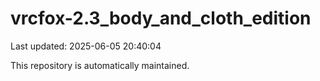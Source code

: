 # vrcfox-2.3_body_and_cloth_edition

Last updated: 2025-06-05 20:40:04

This repository is automatically maintained.
